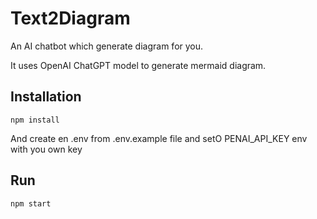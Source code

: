 # Text2Diagram

An AI chatbot which generate diagram for you.



It uses OpenAI ChatGPT model to generate mermaid diagram.

## Installation

    npm install

And create en .env from .env.example file and setO PENAI_API_KEY env with you own key

## Run 

    npm start